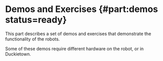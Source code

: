 # Demos and Exercises {#part:demos status=ready}

This part describes a set of demos and exercises that demonstrate the functionality of the robots.

Some of these demos require different hardware on the robot, or in Duckietown.

